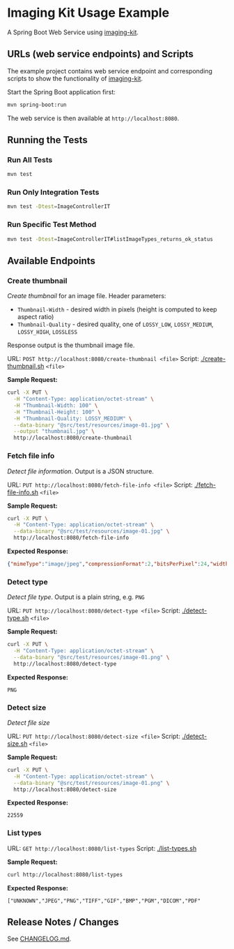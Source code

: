 # Imaging Kit Usage Example

A Spring Boot Web Service using [imaging-kit](https://github.com/giraone/imaging-kit).

## URLs (web service endpoints) and Scripts

The example project contains web service endpoint and corresponding scripts to show the functionality of [imaging-kit](https://github.com/giraone/imaging-kit).

Start the Spring Boot application first:

```bash
mvn spring-boot:run
``` 
The web service is then available at `http://localhost:8080`.

## Running the Tests

### Run All Tests
```bash
mvn test
```

### Run Only Integration Tests
```bash
mvn test -Dtest=ImageControllerIT
```

### Run Specific Test Method
```bash
mvn test -Dtest=ImageControllerIT#listImageTypes_returns_ok_status
```
## Available Endpoints

### Create thumbnail

*Create thumbnail* for an image file. Header parameters:
- `Thumbnail-Width` - desired width in pixels (height is computed to keep aspect ratio)
- `Thumbnail-Quality` - desired quality, one of `LOSSY_LOW`, `LOSSY_MEDIUM`, `LOSSY_HIGH`, `LOSSLESS`

Response output is the thumbnail image file.

URL: `POST http://localhost:8080/create-thumbnail <file>`
Script: [./create-thumbnail.sh](./detect-type.sh) `<file>`

**Sample Request:**
```bash
curl -X PUT \
  -H "Content-Type: application/octet-stream" \
  -H "Thumbnail-Width: 100" \
  -H "Thumbnail-Height: 100" \
  -H "Thumbnail-Quality: LOSSY_MEDIUM" \
  --data-binary "@src/test/resources/image-01.jpg" \
  --output "thumbnail.jpg" \
  http://localhost:8080/create-thumbnail
```

### Fetch file info

*Detect file information*. Output is a JSON structure.

URL: `PUT http://localhost:8080/fetch-file-info <file>`
Script: [./fetch-file-info.sh](./fetch-file-info.sh) `<file>`

**Sample Request:**
```bash
curl -X PUT \
  -H "Content-Type: application/octet-stream" \
  --data-binary "@src/test/resources/image-01.jpg" \
  http://localhost:8080/fetch-file-info
```

**Expected Response:**
```json
{"mimeType":"image/jpeg","compressionFormat":2,"bitsPerPixel":24,"width":1024,"height":768,"providerFormat":"JPEG"}
```

### Detect type

*Detect file type*. Output is a plain string, e.g. `PNG`

URL: `PUT http://localhost:8080/detect-type <file>`
Script: [./detect-type.sh](./detect-type.sh) `<file>`

**Sample Request:**
```bash
curl -X PUT \
  -H "Content-Type: application/octet-stream" \
  --data-binary "@src/test/resources/image-01.png" \
  http://localhost:8080/detect-type
```
**Expected Response:**
```
PNG
```

### Detect size

*Detect file size*

URL: `PUT http://localhost:8080/detect-size <file>`
Script: [./detect-size.sh](./detect-size.sh) `<file>`

**Sample Request:**
```bash
curl -X PUT \
  -H "Content-Type: application/octet-stream" \
  --data-binary "@src/test/resources/image-01.png" \
  http://localhost:8080/detect-size
```
**Expected Response:**
```
22559
```

### List types

URL: `GET http://localhost:8080/list-types`
Script: [./list-types.sh](./list-types.sh)

**Sample Request:**
```bash
curl http://localhost:8080/list-types
```
**Expected Response:**
```
["UNKNOWN","JPEG","PNG","TIFF","GIF","BMP","PGM","DICOM","PDF"
```

## Release Notes / Changes

See [CHANGELOG.md](CHANGELOG.md).